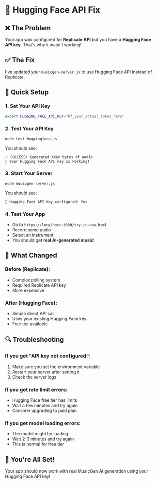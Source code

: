 # 🔧 Hugging Face API Fix

## ❌ **The Problem**
Your app was configured for **Replicate API** but you have a **Hugging Face API key**. That's why it wasn't working!

## ✅ **The Fix**
I've updated your `musicgen-server.js` to use Hugging Face API instead of Replicate.

## 🚀 **Quick Setup**

### 1. **Set Your API Key**
```bash
export HUGGING_FACE_API_KEY="hf_your_actual_token_here"
```

### 2. **Test Your API Key**
```bash
node test-huggingface.js
```

You should see:
```
✅ SUCCESS! Generated XXXX bytes of audio
🎵 Your Hugging Face API key is working!
```

### 3. **Start Your Server**
```bash
node musicgen-server.js
```

You should see:
```
🔑 Hugging Face API Key configured: Yes
```

### 4. **Test Your App**
- Go to `https://localhost:3000/try-it-now.html`
- Record some audio
- Select an instrument
- You should get **real AI-generated music**!

## 🎵 **What Changed**

### Before (Replicate):
- Complex polling system
- Required Replicate API key
- More expensive

### After (Hugging Face):
- Simple direct API call
- Uses your existing Hugging Face key
- Free tier available

## 🔍 **Troubleshooting**

### If you get "API key not configured":
1. Make sure you set the environment variable
2. Restart your server after setting it
3. Check the server logs

### If you get rate limit errors:
- Hugging Face free tier has limits
- Wait a few minutes and try again
- Consider upgrading to paid plan

### If you get model loading errors:
- The model might be loading
- Wait 2-3 minutes and try again
- This is normal for free tier

## 🎉 **You're All Set!**

Your app should now work with real MusicGen AI generation using your Hugging Face API key!


